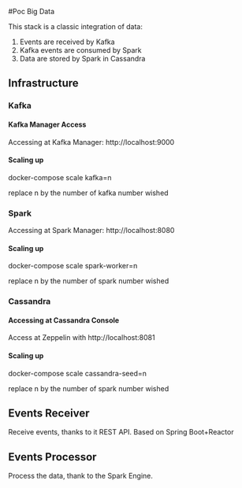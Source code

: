 #Poc Big Data

This stack is a classic integration of data:
1. Events are received by Kafka
2. Kafka events are consumed by Spark
3. Data are stored by Spark in Cassandra

## Infrastructure

### Kafka

#### Kafka Manager Access
Accessing at Kafka Manager: http://localhost:9000

#### Scaling up
docker-compose scale kafka=n

replace n by the number of kafka number wished


### Spark

Accessing at Spark Manager: http://localhost:8080

#### Scaling up
docker-compose scale spark-worker=n

replace n by the number of spark number wished


### Cassandra

#### Accessing at Cassandra Console

Access at Zeppelin with http://localhost:8081

#### Scaling up
docker-compose scale cassandra-seed=n

replace n by the number of spark number wished

 
## Events Receiver

Receive events, thanks to it REST API.
Based on Spring Boot+Reactor

## Events Processor

Process the data, thank to the Spark Engine.
